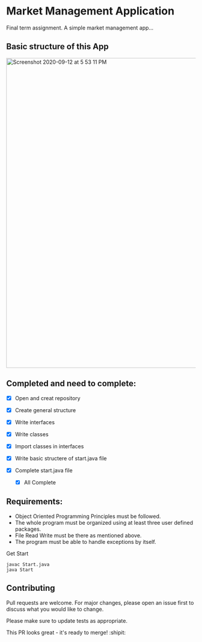 # Market Management Application

Final term assignment. A simple market management app...

## Basic structure of this App

<img width="824" alt="Screenshot 2020-09-12 at 5 53 11 PM" src="https://user-images.githubusercontent.com/62304481/92995101-0fbd9f80-f522-11ea-86b2-3f50747c7ca6.png">

## Completed and need to complete:
- [x] Open and creat repository
- [x] Create general structure
- [x] Write interfaces
- [x] Write classes
- [x] Import classes in interfaces
- [x] Write basic structere of start.java file
- [x] Complete start.java file

     - [x] All Complete

## Requirements:
 * Object Oriented Programming Principles must be followed.
 * The whole program must be organized using at least three user defined packages.
 * File Read Write must be there as mentioned above.
 * The program must be able to handle exceptions by itself.
 
 Get Start
```
javac Start.java
java Start
```


## Contributing
Pull requests are welcome. For major changes, please open an issue first to discuss what you would like to change.

Please make sure to update tests as appropriate.

This PR looks great - it's ready to merge! :shipit:
